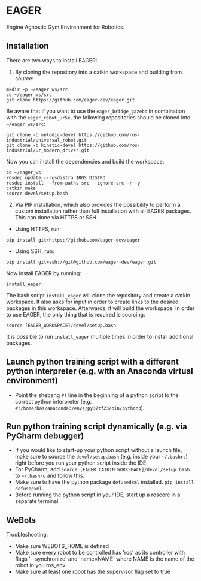 # EAGER
Engine Agnostic Gym Environment for Robotics.

## Installation
There are two ways to install EAGER:

1. By cloning the repository into a catkin workspace and building from source:
```
mkdir -p ~/eager_ws/src
cd ~/eager_ws/src
git clone https://github.com/eager-dev/eager.git
```
Be aware that if you want to use the `eager_bridge_gazebo` in combination with the `eager_robot_ur5e`, the following repositories should be cloned into `~/eager_ws/src`:
```
git clone -b melodic-devel https://github.com/ros-industrial/universal_robot.git
git clone -b kinetic-devel https://github.com/ros-industrial/ur_modern_driver.git
```
Now you can install the dependencies and build the workspace:
```
cd ~/eager_ws
rosdep update --rosdistro $ROS_DISTRO
rosdep install --from-paths src --ignore-src -r -y
catkin_make
source devel/setup.bash
```
2. Via PIP installation, which also provides the possibility to perform a custom installation rather than full installation with all EAGER packages. This can done via HTTPS or SSH.
- Using HTTPS, run:
```
pip install git+https://github.com/eager-dev/eager
```
- Using SSH, run:
```
pip install git+ssh://git@github.com/eager-dev/eager.git
```
Now install EAGER by running:
```
install_eager
```
The bash script ```install_eager``` will clone the repository and create a catkin
workspace. It also asks for input in order to create links to the desired packages in this workspace. Afterwards, it will build the workspace. In order to use EAGER, the only thing that is required
is sourcing:
```
source [EAGER_WORKSPACE]/devel/setup.bash
```
It is possible to run ```install_eager``` multiple times in order to install
additional packages.

## Launch python training script with a different python interpreter (e.g. with an Anaconda virtual environment)
- Point the shebang `#!` line in the beginning of a python script to the correct python interpreter (e.g. `#!/home/bas/anaconda3/envs/py37tf23/bin/python3`).

## Run python training script dynamically (e.g. via PyCharm debugger)
- If you would like to start-up your python script without a launch file, make sure to source the `devel/setup.bash` (e.g. inside your `~/.bashrc`) right before you run your python script inside the IDE.
- For PyCharm, add `source [EAGER_CATKIN_WORKSPACE]/devel/setup.bash` to `~/.bashrc` and follow [this](http://wiki.ros.org/IDEs#PyCharm_.28community_edition.29).
- Make sure to have the python package `defusedxml` installed. `pip install defusedxml`.
- Before running the python script in your IDE, start up a roscore in a separate terminal.

## WeBots
Troubleshooting:
- Make sure WEBOTS_HOME is defined
- Make sure every robot to be controlled has 'ros' as its controller with flags '--synchronize' and 'name=NAME' where NAME is the name of the robot in you ros_env
- Make sure at least one robot has the supervisor flag set to true
